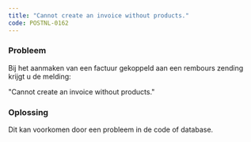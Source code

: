 ```yaml
---
title: "Cannot create an invoice without products."
code: POSTNL-0162
---
```

### Probleem

  
Bij het aanmaken van een factuur gekoppeld aan een rembours zending krijgt u de melding:

"Cannot create an invoice without products."  
  

### Oplossing

  
Dit kan voorkomen door een probleem in de code of database.
